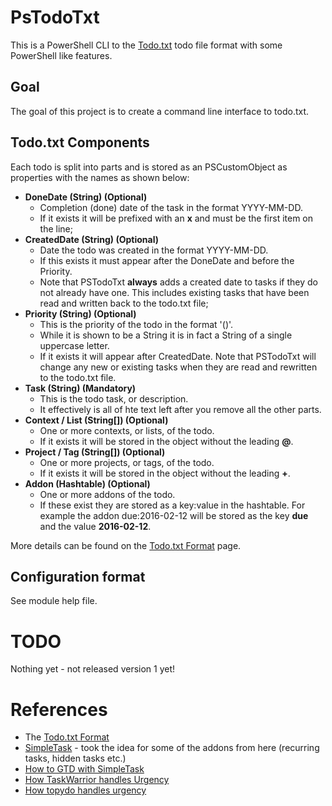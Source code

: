 # PsTodoTxt

This is a PowerShell CLI to the [Todo.txt](http://todotxt.com/) todo file format with some PowerShell like features.

## Goal

The goal of this project is to create a command line interface to todo.txt.

## Todo.txt Components

Each todo is split into parts and is stored as an PSCustomObject as properties with the names as shown below:

* **DoneDate (String) (Optional)**
  * Completion (done) date of the task in the format YYYY-MM-DD.
  * If it exists it will be prefixed with an **x** and must be the first item on the line;
* **CreatedDate (String) (Optional)**
  * Date the todo was created in the format YYYY-MM-DD.
  * If this exists it must appear after the DoneDate and before the Priority.
  * Note that PSTodoTxt **always** adds a created date to tasks if they do not already have one. This includes existing tasks that have been read and written back to the todo.txt file;
* **Priority (String) (Optional)**
  * This is the priority of the todo in the format '(<A-Z>)'.
  * While it is shown to be a String it is in fact a String of a single uppercase letter.
  * If it exists it will appear after CreatedDate. Note that PSTodoTxt will change any new or existing tasks when they are read and rewritten to the todo.txt file.
* **Task (String) (Mandatory)**
  * This is the todo task, or description.
  * It effectively is all of hte text left after you remove all the other parts.
* **Context / List (String[]) (Optional)**
  * One or more contexts, or lists, of the todo.
  * If it exists it will be stored in the object without the leading **@**.
* **Project / Tag (String[]) (Optional)**
  * One or more projects, or tags, of the todo.
  * If it exists it will be stored in the object without the leading **+**.
* **Addon (Hashtable) (Optional)**
  * One or more addons of the todo.
  * If these exist they are stored as a key:value in the hashtable. For example the addon due:2016-02-12 will be stored as the key **due** and the value **2016-02-12**.

More details can be found on the [Todo.txt Format](https://github.com/ginatrapani/todo.txt-cli/wiki/The-Todo.txt-Format) page.

## Configuration format

See module help file.

# TODO

Nothing yet - not released version 1 yet!

# References

* The [Todo.txt Format](https://github.com/ginatrapani/todo.txt-cli/wiki/The-Todo.txt-Format)
* [SimpleTask](https://github.com/mpcjanssen/simpletask-android/blob/master/src/main/assets/listsandtags.en.md) - took the idea for some of the addons from here (recurring tasks, hidden tasks etc.)
* [How to GTD with SimpleTask](https://gist.github.com/alehandrof/9941620)
* [How TaskWarrior handles Urgency](http://taskwarrior.org/docs/urgency.html)
* [How topydo handles urgency](https://github.com/bram85/topydo/wiki/Importance)